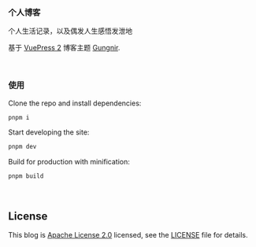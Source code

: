 ### 个人博客

个人生活记录，以及偶发人生感悟发泄地

基于 [VuePress 2](https://v2.vuepress.vuejs.org/)
博客主题 [Gungnir](https://github.com/Renovamen/vuepress-theme-gungnir).

&nbsp;

### 使用

Clone the repo and install dependencies:

```bash
pnpm i
```

Start developing the site:

```bash
pnpm dev
```

Build for production with minification:

```bash
pnpm build
```

&nbsp;

## License

This blog is [Apache License 2.0](https://www.apache.org/licenses/LICENSE-2.0) licensed, see the [LICENSE](LICENSE) file for details.
